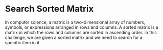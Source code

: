 # Search Sorted Matrix

In computer science, a matrix is a two-dimensional array of numbers, symbols, or expressions arranged in rows and columns. A sorted matrix is a matrix in which the rows and columns are sorted in ascending order. In this challenge, we are given a sorted matrix and we need to search for a specific item in it.
